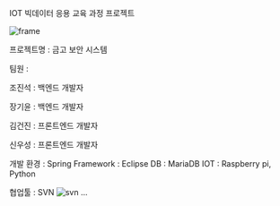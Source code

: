 IOT 빅데이터 응용 교육 과정 프로젝트

![frame](https://user-images.githubusercontent.com/82083624/221531545-cdfdc622-b675-45e3-8317-d6ad91639e2a.PNG)

프로젝트명 :
금고 보안 시스템 

팀원 : 

조진석 : 백엔드 개발자

장기윤 : 백엔드 개발자

김건진 : 프론트엔드 개발자

신우성 : 프론트엔드 개발자

개발 환경 :
Spring Framework : Eclipse
DB : MariaDB
IOT : Raspberry pi, Python

협업툴 :
SVN 
![svn](https://user-images.githubusercontent.com/82083624/221530292-c1331c82-caa0-4559-b5cc-6c32e890fa1a.PNG)
...
